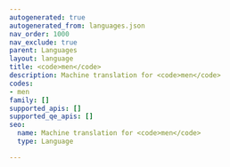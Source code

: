 ```yaml
---
autogenerated: true
autogenerated_from: languages.json
nav_order: 1000
nav_exclude: true
parent: Languages
layout: language
title: <code>men</code>
description: Machine translation for <code>men</code>
codes:
- men
family: []
supported_apis: []
supported_qe_apis: []
seo:
  name: Machine translation for <code>men</code>
  type: Language

---
```


